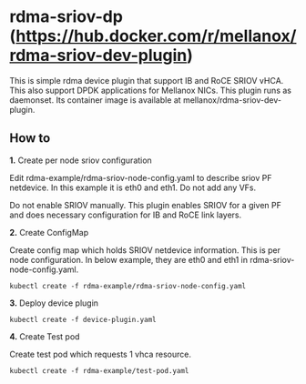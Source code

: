 # rdma-sriov-dp (https://hub.docker.com/r/mellanox/rdma-sriov-dev-plugin)

This is simple rdma device plugin that support IB and RoCE SRIOV vHCA.
This also support DPDK applications for Mellanox NICs.
This plugin runs as daemonset.
Its container image is available at mellanox/rdma-sriov-dev-plugin.

## How to

**1.** Create per node sriov configuration

Edit rdma-example/rdma-sriov-node-config.yaml to describe sriov PF netdevice.
In this example it is eth0 and eth1.
Do not add any VFs.

Do not enable SRIOV manually. This plugin enables SRIOV for a given PF and
does necessary configuration for IB and RoCE link layers.

**2.** Create ConfigMap

Create config map which holds SRIOV netdevice information.
This is per node configuration.
In below example, they are eth0 and eth1 in rdma-sriov-node-config.yaml.

```
kubectl create -f rdma-example/rdma-sriov-node-config.yaml
```

**3.** Deploy device plugin

```
kubectl create -f device-plugin.yaml
```

**4.** Create Test pod

Create test pod which requests 1 vhca resource.
```
kubectl create -f rdma-example/test-pod.yaml
```

